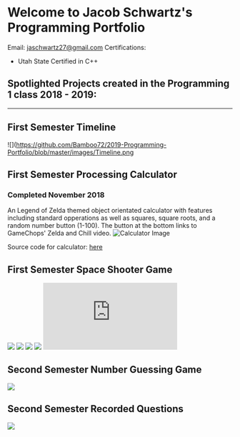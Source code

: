 # Welcome to Jacob Schwartz's Programming Portfolio
Email: jaschwartz27@gmail.com
Certifications: 
* Utah State Certified in C++

## Spotlighted Projects created in the Programming 1 class 2018 - 2019:
------
 
 ## First Semester Timeline
 ![](https://github.com/Bamboo72/2019-Programming-Portfolio/blob/master/images/Timeline.png
 ## First Semester Processing Calculator
 ### Completed November 2018
 An Legend of Zelda themed object orientated calculator with features including standard opperations as well as squares, square roots, and a random number button (1-100). The button at the bottom links to GameChops' Zelda and Chill video.
 ![Calculator Image](https://github.com/Bamboo72/2019ProgrammingPortfolio/blob/master/images/Calculator.png)

Source code for calculator: [here](https://github.com/Bamboo72/2019ProgrammingPortfolio/blob/master/Calculator/README.md)

 ## First Semester Space Shooter Game
  ![](https://github.com/Bamboo72/2019-Programming-Portfolio/blob/master/images/Spaceship%20Game.png)
![](https://github.com/Bamboo72/2019-Programming-Portfolio/blob/master/images/SpaceGameStart.png)
![](https://github.com/Bamboo72/2019-Programming-Portfolio/blob/master/images/SpaceGame.png)
![](https://github.com/Bamboo72/2019-Programming-Portfolio/blob/master/images/Asteroid%20Class%20Diagram.png)
![](https://github.com/Bamboo72/2019-Programming-Portfolio/blob/master/images/Asteroid%20Class%20Diagram.pdf)
## Second Semester Number Guessing Game
  ![](https://github.com/Bamboo72/2019-Programming-Portfolio/blob/master/images/GuessingGame.png)
 ## Second Semester Recorded Questions
  ![](https://github.com/Bamboo72/2019-Programming-Portfolio/blob/master/images/RecordedQuestions.png)
